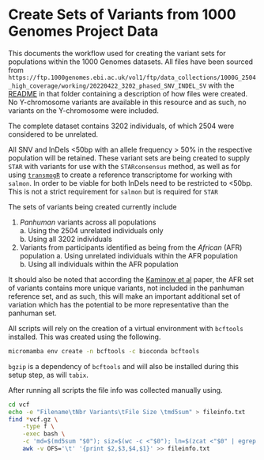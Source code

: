# Create Sets of Variants from 1000 Genomes Project Data

This documents the workflow used for creating the variant sets for populations within the 1000 Genomes datasets.
All files have been sourced from `https://ftp.1000genomes.ebi.ac.uk/vol1/ftp/data_collections/1000G_2504_high_coverage/working/20220422_3202_phased_SNV_INDEL_SV` with the [README](https://ftp.1000genomes.ebi.ac.uk/vol1/ftp/data_collections/1000G_2504_high_coverage/working/20220422_3202_phased_SNV_INDEL_SV/README_1kGP_phased_panel_110722.pdf) in that folder containing a description of how files were created.
No Y-chromosome variants are available in this resource and as such, no variants on the Y-chromosome were included.

The complete dataset contains 3202 individuals, of which 2504 were considered to be unrelated.


All SNV and InDels <50bp with an allele frequency > 50% in the respective population will be retained.
These variant sets are being created to supply `STAR` with variants for use with the `STARconsensus` method, as well as for using [`transmogR`](https://github.com/smped/transmogR) to create a reference transcriptome for working with `salmon`.
In order to be viable for both InDels need to be restricted to <50bp.
This is not a strict requirement for `salmon` but is required for `STAR`

The sets of variants being created currently include

1. *Panhuman* variants across all populations  
	a. Using the 2504 unrelated individuals only  
  	b. Using all 3202 individuals
2. Variants from participants identified as being from the *African* (AFR) population
   a. Using unrelated individuals within the AFR population  
   b. Using all individuals within the AFR population

It should also be noted that according the [Kaminow et al](http://dx.doi.org/10.1101/gr.275613.121) paper, the AFR set of variants contains more unique variants, not included in the panhuman reference set, and as such, this will make an important additional set of variation which has the potential to be more representative than the panhuman set.

All scripts will rely on the creation of a virtual environment with `bcftools` installed.
This was created using the following.

```bash
micromamba env create -n bcftools -c bioconda bcftools
```

`bgzip` is a dependency of `bcftools` and will also be installed during this setup step, as will `tabix`.

After running all scripts the file info was collected manually using.

```bash
cd vcf
echo -e "Filename\tNbr Variants\tFile Size \tmd5sum" > fileinfo.txt
find *vcf.gz \
	-type f \
	-exec bash \
	-c 'md=$(md5sum "$0"); siz=$(wc -c <"$0"); ln=$(zcat <"$0" | egrep -vc "^#"); echo ${md} ${ln} $((${siz}/1048576))MB' {} \; |\
	awk -v OFS='\t' '{print $2,$3,$4,$1}' >> fileinfo.txt
```